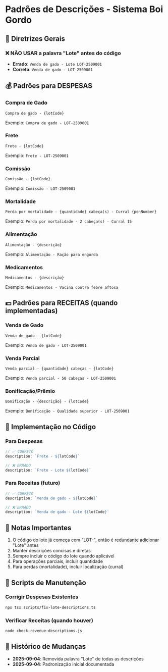 # Padrões de Descrições - Sistema Boi Gordo

## 📝 Diretrizes Gerais

### ❌ NÃO USAR a palavra "Lote" antes do código
- **Errado**: `Venda de gado - Lote LOT-2509001`
- **Correto**: `Venda de gado - LOT-2509001`

## 💰 Padrões para DESPESAS

### Compra de Gado
```
Compra de gado - {lotCode}
```
Exemplo: `Compra de gado - LOT-2509001`

### Frete
```
Frete - {lotCode}
```
Exemplo: `Frete - LOT-2509001`

### Comissão
```
Comissão - {lotCode}
```
Exemplo: `Comissão - LOT-2509001`

### Mortalidade
```
Perda por mortalidade - {quantidade} cabeça(s) - Curral {penNumber}
```
Exemplo: `Perda por mortalidade - 2 cabeça(s) - Curral 15`

### Alimentação
```
Alimentação - {descrição}
```
Exemplo: `Alimentação - Ração para engorda`

### Medicamentos
```
Medicamentos - {descrição}
```
Exemplo: `Medicamentos - Vacina contra febre aftosa`

## 💵 Padrões para RECEITAS (quando implementadas)

### Venda de Gado
```
Venda de gado - {lotCode}
```
Exemplo: `Venda de gado - LOT-2509001`

### Venda Parcial
```
Venda parcial - {quantidade} cabeças - {lotCode}
```
Exemplo: `Venda parcial - 50 cabeças - LOT-2509001`

### Bonificação/Prêmio
```
Bonificação - {descrição} - {lotCode}
```
Exemplo: `Bonificação - Qualidade superior - LOT-2509001`

## 🔧 Implementação no Código

### Para Despesas
```typescript
// ✅ CORRETO
description: `Frete - ${lotCode}`

// ❌ ERRADO
description: `Frete - Lote ${lotCode}`
```

### Para Receitas (futuro)
```typescript
// ✅ CORRETO
description: `Venda de gado - ${lotCode}`

// ❌ ERRADO
description: `Venda de gado - Lote ${lotCode}`
```

## 📌 Notas Importantes

1. O código do lote já começa com "LOT-", então é redundante adicionar "Lote" antes
2. Manter descrições concisas e diretas
3. Sempre incluir o código do lote quando aplicável
4. Para operações parciais, incluir quantidade
5. Para perdas (mortalidade), incluir localização (curral)

## 🔄 Scripts de Manutenção

### Corrigir Despesas Existentes
```bash
npx tsx scripts/fix-lote-descriptions.ts
```

### Verificar Receitas (quando houver)
```bash
node check-revenue-descriptions.js
```

## 📅 Histórico de Mudanças

- **2025-09-04**: Removida palavra "Lote" de todas as descrições
- **2025-09-04**: Padronização inicial documentada